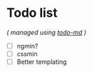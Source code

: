 # Todo list

_\( managed using [todo-md](https://github.com/Hypercubed/todo-md) \)_

- [ ] ngmin?
- [ ] cssmin
- [ ] Better templating